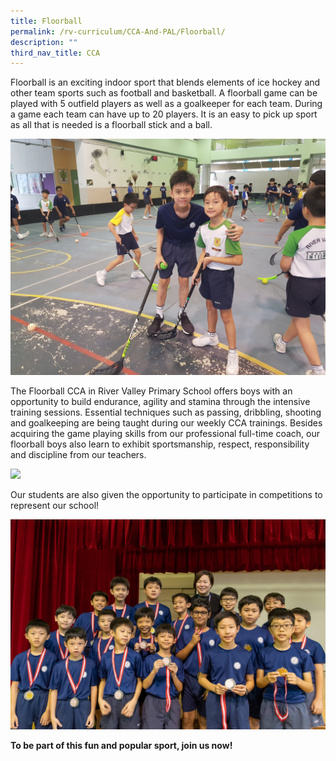 ```yaml
---
title: Floorball
permalink: /rv-curriculum/CCA-And-PAL/Floorball/
description: ""
third_nav_title: CCA
---
```

Floorball is an exciting indoor sport that blends elements of ice hockey and other team sports such as football and basketball. A floorball game can be played with 5 outfield players as well as a goalkeeper for each team. During a game each team can have up to 20 players. It is an easy to pick up sport as all that is needed is a floorball stick and a ball.

![](/images/RV%20Curriculum/CCA%20and%20PAL/Floorball/q1.jpg)

The Floorball CCA in River Valley Primary School offers boys with an opportunity to build endurance, agility and stamina through the intensive training sessions. Essential techniques such as passing, dribbling, shooting and goalkeeping are being taught during our weekly CCA trainings. Besides acquiring the game playing skills from our professional full-time coach, our floorball boys also learn to exhibit sportsmanship, respect, responsibility and discipline from our teachers.

![](/images/RV%20Curriculum/CCA%20and%20PAL/Floorball/q2.jpg)

Our students are also given the opportunity to participate in competitions to represent our school!

![](/images/RV%20Curriculum/CCA%20and%20PAL/Floorball/q3.jpg)

**To be part of this fun and popular sport, join us now!**